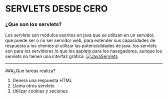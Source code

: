 # SERVLETS DESDE CERO
### ¿Que son los servlets?
Los servlets son módulos escritos en java que se utilizan en un servidor, que puede ser o no ser servidor web, para extender sus capacidades de respuesta a los clientes al utilizar las potencialidades de java. los servlets son para los servidores lo que los applets para los navegadores, aunque los servlets no tienen una interfaz gráfica. 
[![JavaServlets](https://jesusfernandeztoledo.com/wp-content/uploads/2019/02/servlet-featured-image-760x330.png "JavaServlets")](https://www.google.com/url?sa=t&rct=j&q=&esrc=s&source=web&cd=&cad=rja&uact=8&ved=2ahUKEwj3_Znw9aX0AhWJmGoFHVjsBfwQFnoECAcQAQ&url=https%3A%2F%2Fwww.java.com%2Fes%2F&usg=AOvVaw2rCeXtSfzwLvJOF3v_x8aQ "JavaServlets")

------------
###¿Que tareas realiza?
1. Genera una respuesta HTML
2. Llama otros servlets
3. Utilizar cookies y seciones
